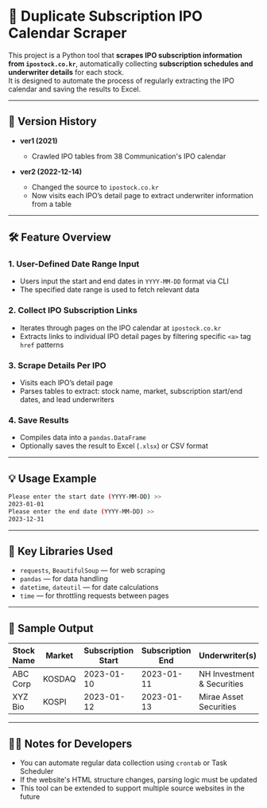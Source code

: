 
# 📘 Duplicate Subscription IPO Calendar Scraper

This project is a Python tool that **scrapes IPO subscription information from `ipostock.co.kr`**, automatically collecting **subscription schedules and underwriter details** for each stock.  
It is designed to automate the process of regularly extracting the IPO calendar and saving the results to Excel.

---

## 📌 Version History

- **ver1 (2021)**  
  - Crawled IPO tables from 38 Communication's IPO calendar

- **ver2 (2022-12-14)**  
  - Changed the source to `ipostock.co.kr`  
  - Now visits each IPO’s detail page to extract underwriter information from a table

---

## 🛠️ Feature Overview

### 1. User-Defined Date Range Input
- Users input the start and end dates in `YYYY-MM-DD` format via CLI
- The specified date range is used to fetch relevant data

### 2. Collect IPO Subscription Links
- Iterates through pages on the IPO calendar at `ipostock.co.kr`
- Extracts links to individual IPO detail pages by filtering specific `<a>` tag `href` patterns

### 3. Scrape Details Per IPO
- Visits each IPO’s detail page
- Parses tables to extract: stock name, market, subscription start/end dates, and lead underwriters

### 4. Save Results
- Compiles data into a `pandas.DataFrame`
- Optionally saves the result to Excel (`.xlsx`) or CSV format

---

## 💡 Usage Example

```bash
Please enter the start date (YYYY-MM-DD) >>
2023-01-01
Please enter the end date (YYYY-MM-DD) >>
2023-12-31
```

---

## 🔗 Key Libraries Used

- `requests`, `BeautifulSoup` — for web scraping
- `pandas` — for data handling
- `datetime`, `dateutil` — for date calculations
- `time` — for throttling requests between pages

---

## 📂 Sample Output

| Stock Name | Market | Subscription Start | Subscription End | Underwriter(s)     |
|------------|--------|--------------------|------------------|---------------------|
| ABC Corp   | KOSDAQ | 2023-01-10         | 2023-01-11       | NH Investment & Securities |
| XYZ Bio    | KOSPI  | 2023-01-12         | 2023-01-13       | Mirae Asset Securities     |

---

## 🧑‍💻 Notes for Developers

- You can automate regular data collection using `crontab` or Task Scheduler
- If the website's HTML structure changes, parsing logic must be updated
- This tool can be extended to support multiple source websites in the future
